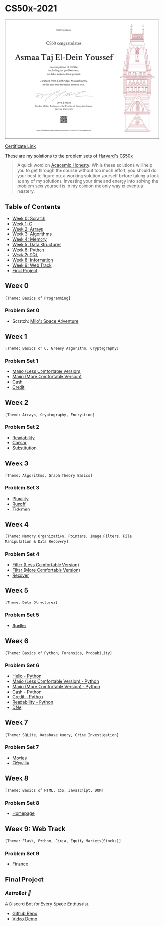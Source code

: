 # CS50x-2021

![CS50x Certificate](CS50xCertificate.png)

[Certificate Link](https://certificates.cs50.io/ea884a9c-311b-4833-879e-69e6069fccab.pdf?size=letter)

These are my solutions to the problem sets of [Harvard's CS50x](https://cs50.harvard.edu/x/2020/)

> A quick word on [Academic Honesty](https://cs50.harvard.edu/x/2020/honesty/). While these solutions will help you to get through the course without too much effort, you should do your best to figure out a working solution yourself before taking a look at any of my solutions. Investing your time and energy into solving the problem sets yourself is in my opinion the only way to eventual mastery.

## Table of Contents

-   [Week 0: Scratch](#week-0)
-   [Week 1: C](#week-1)
-   [Week 2: Arrays](#week-2)
-   [Week 3: Algorithms](#week-3)
-   [Week 4: Memory](#week-4)
-   [Week 5: Data Structures](#week-5)
-   [Week 6: Python](#week-6)
-   [Week 7: SQL](#week-7)
-   [Week 8: Information](#week-8)
-   [Week 9: Web Track](#web-track)
-   [Final Project](#final-project)

## Week 0

`[Theme: Basics of Programming]`

### Problem Set 0

-   Scratch: [Milo's Space Adventure](https://scratch.mit.edu/projects/572955125)

## Week 1

`[Theme: Basics of C, Greedy Algorithm, Cryptography]`

### Problem Set 1

-   [Mario (Less Comfortable Version)](pset1/mario/less.c)
-   [Mario (More Comfortable Version)](pset1/mario/more.c)
-   [Cash](pset1/cash/cash.c)
-   [Credit](pset1/credit/credit.c)

## Week 2

`[Theme: Arrays, Cryptography, Encryption]`

### Problem Set 2

-   [Readability](pset2/readability/readability.c)
-   [Caesar](pset2/caesar/caesar.c)
-   [Substitution](pset2/substitution/substitution.c)

## Week 3

`[Theme: Algorithms, Graph Theory Basics]`

### Problem Set 3

-   [Plurality](pset3/plurality/plurality.c)
-   [Runoff](pset3/runoff/runoff.c)
-   [Tideman](pset3/tideman/tideman.c)

## Week 4

`[Theme: Memory Organization, Pointers, Image Filters, File Manipulation & Data Recovery]`

### Problem Set 4

-   [Filter (Less Comfortable Version)](pset4/filter/less/helpers.c)
-   [Filter (More Comfortable Version)](pset4/filter/more/helpers.c)
-   [Recover](pset4/recover/recover.c)

## Week 5

`[Theme: Data Structures]`

### Problem Set 5

-   [Speller](pset5/speller/dictionary.c)

## Week 6

`[Theme: Basics of Python, Forensics, Probability]`

### Problem Set 6

-   [Hello - Python](pset6/hello/hello.py)
-   [Mario (Less Comfortable Version) - Python](pset6/mario/less.py)
-   [Mario (More Comfortable Version) - Python](pset6/mario/more.py)
-   [Cash - Python](pset6/cash/cash.py)
-   [Credit - Python](pset6/credit/credit.py)
-   [Readability - Python](pset6/readability/readability.py)
-   [DNA](pset6/dna/dna.py)

## Week 7

`[Theme: SQLite, Database Query, Crime Investigation]`

### Problem Set 7

-   [Movies](pset7/movies)
-   [Fiftyville](pset7/fiftyville)

## Week 8

`[Theme: Basics of HTML, CSS, Javascript, DOM]`

### Problem Set 8

-   [Homepage](pset8/homepage)

## Week 9: Web Track

`[Theme: Flask, Python, Jinja, Equity Markets(Stocks)]`

### Problem Set 9

-   [Finance](pset9/finance)

## Final Project

### _AstroBot 👾_

A Discord Bot for Every Space Enthusaist.

-   [Github Repo](https://github.com/asmaatajeldein/astrobot)
-   [Video Demo](https://youtu.be/CD3tueGtBas)
